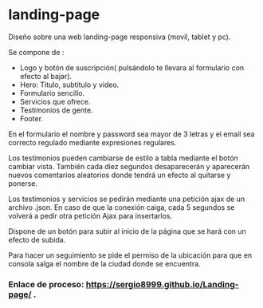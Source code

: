 # landing-page
 
Diseño sobre una web landing-page responsiva (movil, tablet y pc).

Se compone de :
 - Logo y botón de suscripción( pulsándolo te llevara al formulario con efecto al bajar).
 - Hero: Titulo, subtitulo y video.
 - Formulario sencillo.
 - Servicios que ofrece.
 - Testimonios de gente.
 - Footer.
 
 En el formulario el nombre y password sea mayor de 3 letras y el email sea correcto regulado mediante expresiones regulares.
 
 Los testimonios pueden cambiarse de estilo a tabla mediante el botón cambiar vista. También cada diez segundos desaparecerán y aparecerán nuevos comentarios aleatorios donde tendrá un efecto al quitarse y ponerse.
 
 Los testimonios y servicios se pedirán mediante una petición ajax de un archivo .json. En caso de que la conexión caiga, cada 5 segundos se volverá a pedir otra petición Ajax para insertarlos.
 
 Dispone de un botón para subir al inicio de la página que se hará con un efecto de subida.
 
 Para hacer un seguimiento se pide el permiso de la ubicación para que en consola salga el nombre de la ciudad donde se encuentra.
 
 ### Enlace de proceso: https://sergio8999.github.io/Landing-page/ .
